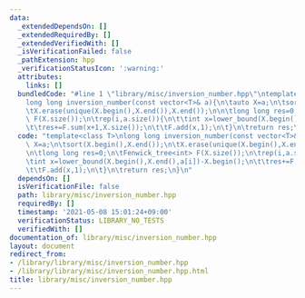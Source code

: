 ```yaml
---
data:
  _extendedDependsOn: []
  _extendedRequiredBy: []
  _extendedVerifiedWith: []
  _isVerificationFailed: false
  _pathExtension: hpp
  _verificationStatusIcon: ':warning:'
  attributes:
    links: []
  bundledCode: "#line 1 \"library/misc/inversion_number.hpp\"\ntemplate<class T>\n\
    long long inversion_number(const vector<T>& a){\n\tauto X=a;\n\tsort(X.begin(),X.end());\n\
    \tX.erase(unique(X.begin(),X.end()),X.end());\n\n\tlong long res=0;\n\tFenwick_tree<int>\
    \ F(X.size());\n\trep(i,a.size()){\n\t\tint x=lower_bound(X.begin(),X.end(),a[i])-X.begin();\n\
    \t\tres+=F.sum(x+1,X.size());\n\t\tF.add(x,1);\n\t}\n\treturn res;\n}\n"
  code: "template<class T>\nlong long inversion_number(const vector<T>& a){\n\tauto\
    \ X=a;\n\tsort(X.begin(),X.end());\n\tX.erase(unique(X.begin(),X.end()),X.end());\n\
    \n\tlong long res=0;\n\tFenwick_tree<int> F(X.size());\n\trep(i,a.size()){\n\t\
    \tint x=lower_bound(X.begin(),X.end(),a[i])-X.begin();\n\t\tres+=F.sum(x+1,X.size());\n\
    \t\tF.add(x,1);\n\t}\n\treturn res;\n}\n"
  dependsOn: []
  isVerificationFile: false
  path: library/misc/inversion_number.hpp
  requiredBy: []
  timestamp: '2021-05-08 15:01:24+09:00'
  verificationStatus: LIBRARY_NO_TESTS
  verifiedWith: []
documentation_of: library/misc/inversion_number.hpp
layout: document
redirect_from:
- /library/library/misc/inversion_number.hpp
- /library/library/misc/inversion_number.hpp.html
title: library/misc/inversion_number.hpp
---
```

